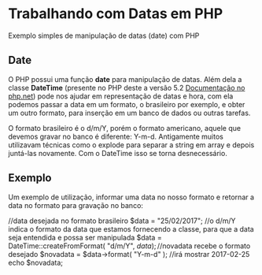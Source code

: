 # Trabalhando com Datas em PHP
Exemplo simples de manipulação de datas (date) com PHP
## Date
O PHP possui uma função **date** para manipulação de datas. Além dela a classe **DateTime** (presente no PHP deste a versão 5.2 [Documentação no php.net](http://php.net/manual/pt_BR/class.datetime.php "Documentação Oficial")) pode nos ajudar em representação de datas e hora, com ela podemos passar a data em um formato, o brasileiro por exemplo, e obter um outro formato, para inserção em um banco de dados ou outras tarefas.

O formato brasileiro é o d/m/Y, porém o formato americano, aquele que devemos gravar no banco é diferente: Y-m-d. Antigamente muitos utilizavam técnicas como o explode para separar a string em array e depois juntá-las novamente. Com o DateTime isso se torna desnecessário.

## Exemplo

Um exemplo de utilização, informar uma data no nosso formato e retornar a data no formato para gravação no banco:
<!-- language: php -->
//data desejada no formato brasileiro
$data = "25/02/2017";
//o d/m/Y indica o formato da data que estamos fornecendo a classe, para que a data seja entendida e possa ser manipulada
$data = DateTime::createFromFormat( "d/m/Y", $data );
//$novadata recebe o formato desejado
$novadata = $data->format( "Y-m-d" );
//irá mostrar 2017-02-25
echo $novadata;
<!-- -->
